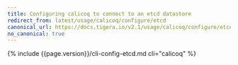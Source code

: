 ```yaml
---
title: Configuring calicoq to connect to an etcd datastore
redirect_from: latest/usage/calicoq/configure/etcd
canonical_url: https://docs.tigera.io/v2.1/usage/calicoq/configure/etcd
no_canonical: true
---
```


{% include {{page.version}}/cli-config-etcd.md cli="calicoq" %}

